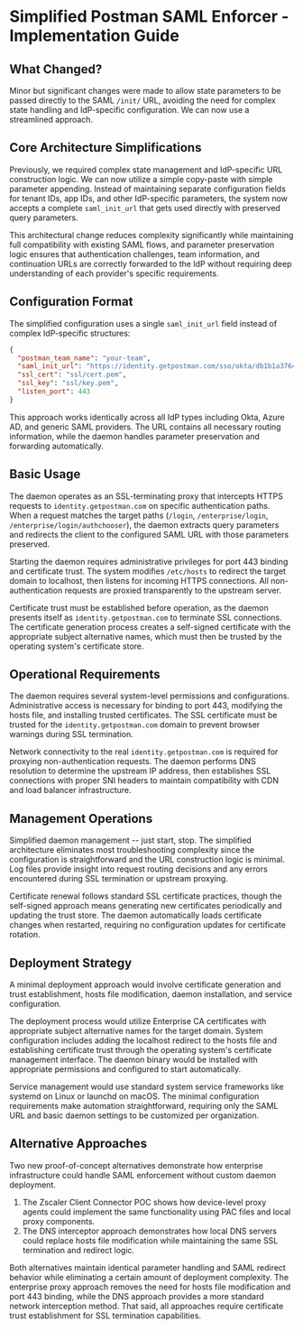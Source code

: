 # Simplified Postman SAML Enforcer - Implementation Guide

## What Changed?

Minor but significant changes were made to allow state parameters to be passed directly to the SAML `/init/` URL, avoiding the need for complex state handling and IdP-specific configuration. We can now use a streamlined approach.

## Core Architecture Simplifications

Previously, we required complex state management and IdP-specific URL construction logic. We can now utilize a simple copy-paste with simple parameter appending. Instead of maintaining separate configuration fields for tenant IDs, app IDs, and other IdP-specific parameters, the system now accepts a complete `saml_init_url` that gets used directly with preserved query parameters.

This architectural change reduces complexity significantly while maintaining full compatibility with existing SAML flows, and parameter preservation logic ensures that authentication challenges, team information, and continuation URLs are correctly forwarded to the IdP without requiring deep understanding of each provider's specific requirements.

## Configuration Format

The simplified configuration uses a single `saml_init_url` field instead of complex IdP-specific structures:

```json
{
  "postman_team_name": "your-team",
  "saml_init_url": "https://identity.getpostman.com/sso/okta/db1b1a3764f24213906d682e26fd366f/init",
  "ssl_cert": "ssl/cert.pem",
  "ssl_key": "ssl/key.pem",
  "listen_port": 443
}
```

This approach works identically across all IdP types including Okta, Azure AD, and generic SAML providers. The URL contains all necessary routing information, while the daemon handles parameter preservation and forwarding automatically.

## Basic Usage

The daemon operates as an SSL-terminating proxy that intercepts HTTPS requests to `identity.getpostman.com` on specific authentication paths. When a request matches the target paths (`/login`, `/enterprise/login`, `/enterprise/login/authchooser`), the daemon extracts query parameters and redirects the client to the configured SAML URL with those parameters preserved.

Starting the daemon requires administrative privileges for port 443 binding and certificate trust. The system modifies `/etc/hosts` to redirect the target domain to localhost, then listens for incoming HTTPS connections. All non-authentication requests are proxied transparently to the upstream server.

Certificate trust must be established before operation, as the daemon presents itself as `identity.getpostman.com` to terminate SSL connections. The certificate generation process creates a self-signed certificate with the appropriate subject alternative names, which must then be trusted by the operating system's certificate store.

## Operational Requirements

The daemon requires several system-level permissions and configurations. Administrative access is necessary for binding to port 443, modifying the hosts file, and installing trusted certificates. The SSL certificate must be trusted for the `identity.getpostman.com` domain to prevent browser warnings during SSL termination.

Network connectivity to the real `identity.getpostman.com` is required for proxying non-authentication requests. The daemon performs DNS resolution to determine the upstream IP address, then establishes SSL connections with proper SNI headers to maintain compatibility with CDN and load balancer infrastructure.

## Management Operations

Simplified daemon management -- just start, stop. The simplified architecture eliminates most troubleshooting complexity since the configuration is straightforward and the URL construction logic is minimal. Log files provide insight into request routing decisions and any errors encountered during SSL termination or upstream proxying.

Certificate renewal follows standard SSL certificate practices, though the self-signed approach means generating new certificates periodically and updating the trust store. The daemon automatically loads certificate changes when restarted, requiring no configuration updates for certificate rotation.

## Deployment Strategy

A minimal deployment approach would involve certificate generation and trust establishment, hosts file modification, daemon installation, and service configuration. 

The deployment process would utilize Enterprise CA certificates with appropriate subject alternative names for the target domain. System configuration includes adding the localhost redirect to the hosts file and establishing certificate trust through the operating system's certificate management interface. The daemon binary would be installed with appropriate permissions and configured to start automatically.

Service management would use standard system service frameworks like systemd on Linux or launchd on macOS. The minimal configuration requirements make automation straightforward, requiring only the SAML URL and basic daemon settings to be customized per organization.

## Alternative Approaches

Two new proof-of-concept alternatives demonstrate how enterprise infrastructure could handle SAML enforcement without custom daemon deployment. 

1. The Zscaler Client Connector POC shows how device-level proxy agents could implement the same functionality using PAC files and local proxy components. 
2. The DNS interceptor approach demonstrates how local DNS servers could replace hosts file modification while maintaining the same SSL termination and redirect logic.

Both alternatives maintain identical parameter handling and SAML redirect behavior while eliminating a certain amount of deployment complexity. The enterprise proxy approach removes the need for hosts file modification and port 443 binding, while the DNS approach provides a more standard network interception method. That said, all approaches require certificate trust establishment for SSL termination capabilities.